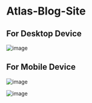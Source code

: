 # Atlas-Blog-Site

## For Desktop Device

![image](https://user-images.githubusercontent.com/82327479/178805462-a2fa47e8-075f-4061-985f-0956b779c834.png)

## For Mobile Device

![image](https://user-images.githubusercontent.com/82327479/178805492-d9745464-937c-4491-ba50-5ceac9eef3b6.png)


![image](https://user-images.githubusercontent.com/82327479/178805499-4a6cb89f-0785-45e0-bb50-68abf66c67c6.png)
